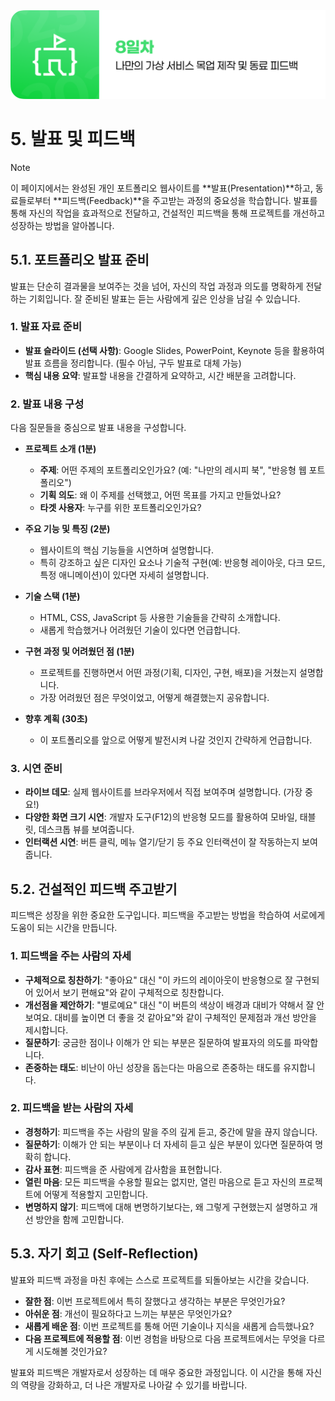 <img src="./header.png" />

# 5. 발표 및 피드백

> [!NOTE]
> 이 페이지에서는 완성된 개인 포트폴리오 웹사이트를 **발표(Presentation)**하고, 동료들로부터 **피드백(Feedback)**을 주고받는 과정의 중요성을 학습합니다. 발표를 통해 자신의 작업을 효과적으로 전달하고, 건설적인 피드백을 통해 프로젝트를 개선하고 성장하는 방법을 알아봅니다.

## 5.1. 포트폴리오 발표 준비

발표는 단순히 결과물을 보여주는 것을 넘어, 자신의 작업 과정과 의도를 명확하게 전달하는 기회입니다. 잘 준비된 발표는 듣는 사람에게 깊은 인상을 남길 수 있습니다.

### 1. 발표 자료 준비

-   **발표 슬라이드 (선택 사항)**: Google Slides, PowerPoint, Keynote 등을 활용하여 발표 흐름을 정리합니다. (필수 아님, 구두 발표로 대체 가능)
-   **핵심 내용 요약**: 발표할 내용을 간결하게 요약하고, 시간 배분을 고려합니다.

### 2. 발표 내용 구성

다음 질문들을 중심으로 발표 내용을 구성합니다.

-   **프로젝트 소개 (1분)**
    -   **주제**: 어떤 주제의 포트폴리오인가요? (예: "나만의 레시피 북", "반응형 웹 포트폴리오")
    -   **기획 의도**: 왜 이 주제를 선택했고, 어떤 목표를 가지고 만들었나요?
    -   **타겟 사용자**: 누구를 위한 포트폴리오인가요?

-   **주요 기능 및 특징 (2분)**
    -   웹사이트의 핵심 기능들을 시연하며 설명합니다.
    -   특히 강조하고 싶은 디자인 요소나 기술적 구현(예: 반응형 레이아웃, 다크 모드, 특정 애니메이션)이 있다면 자세히 설명합니다.

-   **기술 스택 (1분)**
    -   HTML, CSS, JavaScript 등 사용한 기술들을 간략히 소개합니다.
    -   새롭게 학습했거나 어려웠던 기술이 있다면 언급합니다.

-   **구현 과정 및 어려웠던 점 (1분)**
    -   프로젝트를 진행하면서 어떤 과정(기획, 디자인, 구현, 배포)을 거쳤는지 설명합니다.
    -   가장 어려웠던 점은 무엇이었고, 어떻게 해결했는지 공유합니다.

-   **향후 계획 (30초)**
    -   이 포트폴리오를 앞으로 어떻게 발전시켜 나갈 것인지 간략하게 언급합니다.

### 3. 시연 준비

-   **라이브 데모**: 실제 웹사이트를 브라우저에서 직접 보여주며 설명합니다. (가장 중요!)
-   **다양한 화면 크기 시연**: 개발자 도구(F12)의 반응형 모드를 활용하여 모바일, 태블릿, 데스크톱 뷰를 보여줍니다.
-   **인터랙션 시연**: 버튼 클릭, 메뉴 열기/닫기 등 주요 인터랙션이 잘 작동하는지 보여줍니다.

## 5.2. 건설적인 피드백 주고받기

피드백은 성장을 위한 중요한 도구입니다. 피드백을 주고받는 방법을 학습하여 서로에게 도움이 되는 시간을 만듭니다.

### 1. 피드백을 주는 사람의 자세

-   **구체적으로 칭찬하기**: "좋아요" 대신 "이 카드의 레이아웃이 반응형으로 잘 구현되어 있어서 보기 편해요"와 같이 구체적으로 칭찬합니다.
-   **개선점을 제안하기**: "별로예요" 대신 "이 버튼의 색상이 배경과 대비가 약해서 잘 안 보여요. 대비를 높이면 더 좋을 것 같아요"와 같이 구체적인 문제점과 개선 방안을 제시합니다.
-   **질문하기**: 궁금한 점이나 이해가 안 되는 부분은 질문하여 발표자의 의도를 파악합니다.
-   **존중하는 태도**: 비난이 아닌 성장을 돕는다는 마음으로 존중하는 태도를 유지합니다.

### 2. 피드백을 받는 사람의 자세

-   **경청하기**: 피드백을 주는 사람의 말을 주의 깊게 듣고, 중간에 말을 끊지 않습니다.
-   **질문하기**: 이해가 안 되는 부분이나 더 자세히 듣고 싶은 부분이 있다면 질문하여 명확히 합니다.
-   **감사 표현**: 피드백을 준 사람에게 감사함을 표현합니다.
-   **열린 마음**: 모든 피드백을 수용할 필요는 없지만, 열린 마음으로 듣고 자신의 프로젝트에 어떻게 적용할지 고민합니다.
-   **변명하지 않기**: 피드백에 대해 변명하기보다는, 왜 그렇게 구현했는지 설명하고 개선 방안을 함께 고민합니다.

## 5.3. 자기 회고 (Self-Reflection)

발표와 피드백 과정을 마친 후에는 스스로 프로젝트를 되돌아보는 시간을 갖습니다.

-   **잘한 점**: 이번 프로젝트에서 특히 잘했다고 생각하는 부분은 무엇인가요?
-   **아쉬운 점**: 개선이 필요하다고 느끼는 부분은 무엇인가요?
-   **새롭게 배운 점**: 이번 프로젝트를 통해 어떤 기술이나 지식을 새롭게 습득했나요?
-   **다음 프로젝트에 적용할 점**: 이번 경험을 바탕으로 다음 프로젝트에서는 무엇을 다르게 시도해볼 것인가요?

발표와 피드백은 개발자로서 성장하는 데 매우 중요한 과정입니다. 이 시간을 통해 자신의 역량을 강화하고, 더 나은 개발자로 나아갈 수 있기를 바랍니다.
